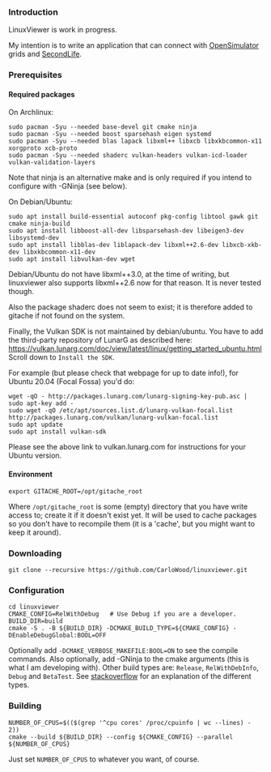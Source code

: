 ### Introduction ###

LinuxViewer is work in progress.

My intention is to write an application that can connect
with [OpenSimulator](http://opensimulator.org/) grids and [SecondLife](https://secondlife.com/).

### Prerequisites ###

#### Required packages ####

 On Archlinux:

    sudo pacman -Syu --needed base-devel git cmake ninja
    sudo pacman -Syu --needed boost sparsehash eigen systemd
    sudo pacman -Syu --needed blas lapack libxml++ libxcb libxkbcommon-x11 xorgproto xcb-proto
    sudo pacman -Syu --needed shaderc vulkan-headers vulkan-icd-loader vulkan-validation-layers

 Note that ninja is an alternative make and is only required if you intend to
 configure with -GNinja (see below).

 On Debian/Ubuntu:

    sudo apt install build-essential autoconf pkg-config libtool gawk git cmake ninja-build
    sudo apt install libboost-all-dev libsparsehash-dev libeigen3-dev libsystemd-dev
    sudo apt install libblas-dev liblapack-dev libxml++2.6-dev libxcb-xkb-dev libxkbcommon-x11-dev
    sudo apt install libvulkan-dev wget

 Debian/Ubuntu do not have libxml++3.0, at the time of writing, but linuxviewer also supports
 libxml++2.6 now for that reason. It is never tested though.

 Also the package shaderc does not seem to exist; it is therefore added to gitache if
 not found on the system.

 Finally, the Vulkan SDK is not maintained by debian/ubuntu. You have to add the third-party
 repository of LunarG as described here:
 https://vulkan.lunarg.com/doc/view/latest/linux/getting_started_ubuntu.html
 Scroll down to `Install the SDK`.

 For example (but please check that webpage for up to date info!), for Ubuntu 20.04 (Focal Fossa) you'd do:

    wget -qO - http://packages.lunarg.com/lunarg-signing-key-pub.asc | sudo apt-key add -
    sudo wget -qO /etc/apt/sources.list.d/lunarg-vulkan-focal.list http://packages.lunarg.com/vulkan/lunarg-vulkan-focal.list
    sudo apt update
    sudo apt install vulkan-sdk

 Please see the above link to vulkan.lunarg.com for instructions for your Ubuntu version.

#### Environment ####

    export GITACHE_ROOT=/opt/gitache_root

Where `/opt/gitache_root` is some (empty) directory that you
have write access to; create it if it doesn't exist yet.
It will be used to cache packages so you don't have to recompile
them (it is a 'cache', but you might want to keep it around).

### Downloading ###

    git clone --recursive https://github.com/CarloWood/linuxviewer.git

### Configuration ###

    cd linuxviewer
    CMAKE_CONFIG=RelWithDebug   # Use Debug if you are a developer.
    BUILD_DIR=build
    cmake -S . -B ${BUILD_DIR} -DCMAKE_BUILD_TYPE=${CMAKE_CONFIG} -DEnableDebugGlobal:BOOL=OFF
    
Optionally add `-DCMAKE_VERBOSE_MAKEFILE:BOOL=ON` to see the compile commands.
Also optionally, add -GNinja to the cmake arguments (this is what I am developing with).
Other build types are: `Release`, `RelWithDebInfo`, `Debug` and `BetaTest`.
See [stackoverflow](https://stackoverflow.com/a/59314670/1487069) for an explanation
of the different types.

### Building ###

    NUMBER_OF_CPUS=$(($(grep '^cpu cores' /proc/cpuinfo | wc --lines) - 2))
    cmake --build ${BUILD_DIR} --config ${CMAKE_CONFIG} --parallel ${NUMBER_OF_CPUS}

Just set `NUMBER_OF_CPUS` to whatever you want, of course.
